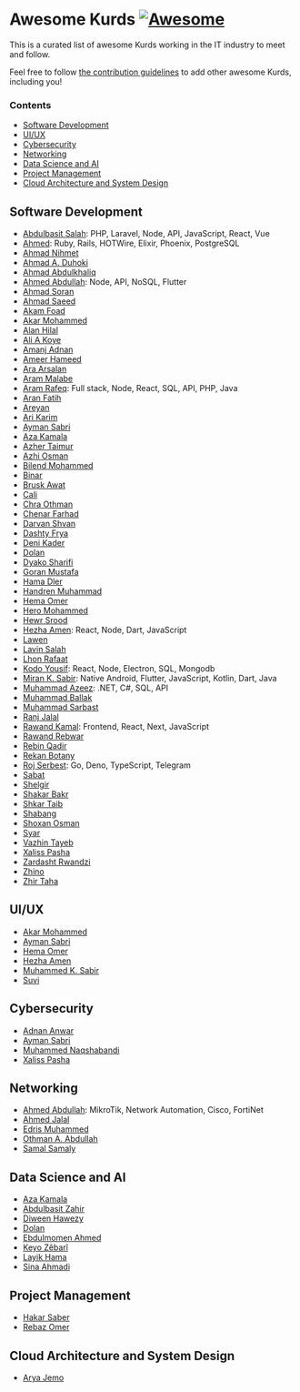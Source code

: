 <!--lint disable awesome-git-repo-age double-link -->

# Awesome Kurds [![Awesome](https://awesome.re/badge.svg)](https://awesome.re)

This is a curated list of awesome Kurds working in the IT industry to meet and
follow.

Feel free to follow [the contribution guidelines](.github/CONTRIBUTING.md) to
add other awesome Kurds, including you!

### Contents

+ [Software Development](#software-development)
+ [UI/UX](#uiux)
+ [Cybersecurity](#cybersecurity)
+ [Networking](#networking)
+ [Data Science and AI](#data-science-and-ai)
+ [Project Management](#project-management)
+ [Cloud Architecture and System Design](#cloud-architecture-and-system-design)

## Software Development

- [Abdulbasit Salah](https://github.com/abdulbasit-dev): PHP, Laravel, Node, API, JavaScript, React, Vue
- [Ahmed](https://twitter.com/rockweII_): Ruby, Rails, HOTWire, Elixir, Phoenix, PostgreSQL
- [Ahmad Nihmet](https://twitter.com/AhmadNihmet)
- [Ahmad A. Duhoki](https://github.com/AhmadDuhoki)
- [Ahmad Abdulkhaliq](https://twitter.com/AhmadAbdulkhal3)
- [Ahmed Abdullah](https://github.com/Ahmad-Qadir): Node, API, NoSQL, Flutter
- [Ahmad Soran](https://github.com/ahmadsoran)
- [Ahmad Saeed](https://github.com/AhmadSaeed96)
- [Akam Foad](https://twitter.com/AkamFoad)
- [Akar Mohammed](https://github.com/AkarM13)
- [Alan Hilal](https://github.com/AlanHilal)
- [Ali A Koye](https://twitter.com/Ali_A_Koye)
- [Amanj Adnan](https://twitter.com/AmanjGargary)
- [Ameer Hameed](https://twitter.com/ameermirawdeli)
- [Ara Arsalan](https://github.com/YouCanCallMeAra)
- [Aram Malabe](https://twitter.com/aram_malabe)
- [Aram Rafeq](https://twitter.com/AramRafeq): Full stack, Node, React, SQL, API, PHP, Java
- [Aran Fatih](https://github.com/aranfatih)
- [Areyan](https://github.com/KUMachine)
- [Ari Karim](https://twitter.com/Ari_Karim_)
- [Ayman Sabri](https://twitter.com/krdayman)
- [Aza Kamala](https://twitter.com/AzaKamala)
- [Azher Taimur](https://twitter.com/Freedom_Coder)
- [Azhi Osman](https://github.com/Azhi-Othman)
- [Bilend Mohammed](https://twitter.com/bilendm)
- [Binar](https://github.com/binar1)
- [Brusk Awat](https://twitter.com/BruskAwat)
- [Cali](https://github.com/salimhamad)
- [Chra Othman](https://github.com/chra-O)
- [Chenar Farhad](https://github.com/chenar-farhad)
- [Darvan Shvan](https://twitter.com/DarvanShvan)
- [Dashty Frya](https://twitter.com/DashtyFrya)
- [Deni Kader](https://github.com/denikader)
- [Dolan](https://twitter.com/dolanskurd)
- [Dyako Sharifi](https://github.com/syronz)
- [Goran Mustafa](https://twitter.com/Goran__mustafa)
- [Hama Dler](https://github.com/HamaDler)
- [Handren Muhammad](https://twitter.com/Handren96)
- [Hema Omer](https://github.com/h3ma209)
- [Hero Mohammed](https://github.com/herormo)
- [Hewr Srood](https://twitter.com/hewr_srood)
- [Hezha Amen](https://twitter.com/hezhamen): React, Node, Dart, JavaScript
- [Lawen](https://github.com/lawen-coder)
- [Lavin Salah](https://github.com/lavin67)
- [Lhon Rafaat](https://github.com/LhonRafaat)
- [Kodo Yousif](https://www.facebook.com/koko.like99): React, Node, Electron, SQL, Mongodb
- [Miran K. Sabir](https://twitter.com/mira_01001110): Native Android, Flutter, JavaScript, Kotlin, Dart, Java
- [Muhammad Azeez](https://twitter.com/@mhmd_azeez): .NET, C#, SQL, API
- [Muhammad Ballak](https://twitter.com/MuhammedBallak)
- [Muhammad Sarbast](https://twitter.com/Muhamme28815866)
- [Ranj Jalal](https://github.com/RanjDev)
- [Rawand Kamal](https://github.com/RawandDev): Frontend, React, Next, JavaScript
- [Rawand Rebwar](https://twitter.com/R4wand)
- [Rebin Qadir](https://twitter.com/rebiiin)
- [Rekan Botany](https://github.com/RekarBotany)
- [Roj Serbest](https://github.com/roj1512): Go, Deno, TypeScript, Telegram
- [Sabat](https://github.com/Sabat96)
- [Shelgir](https://github.com/Shelgir)
- [Shakar Bakr](https://twitter.com/shakar__)
- [Shkar Taib](https://twitter.com/Shkarface)
- [Shabang](https://github.com/shabang99)
- [Shoxan Osman](https://github.com/shoxosman)
- [Syar](https://github.com/syar1122)
- [Vazhin Tayeb](https://twitter.com/vazhinn)
- [Xaliss Pasha](https://twitter.com/XalissPasha)
- [Zardasht Rwandzi](https://www.linkedin.com/in/zardasht-rwandzi-86a883217/)
- [Zhino](https://github.com/zhino97)
- [Zhir Taha](https://github.com/zhirtaha)

## UI/UX

- [Akar Mohammed](https://github.com/AkarM13)
- [Ayman Sabri](https://twitter.com/krdayman)
- [Hema Omer](https://github.com/h3ma209)
- [Hezha Amen](https://twitter.com/hezhamen)
- [Muhammed K. Sabir](https://behance.net/mohamadkamal8)
- [Suvi](https://twitter.com/suuuvi99)

## Cybersecurity

- [Adnan Anwar](https://twitter.com/AdanAnwar15)
- [Ayman Sabri](https://twitter.com/krdayman)
- [Muhammed Naqshabandi](https://twitter.com/zertux6)
- [Xaliss Pasha](https://twitter.com/XalissPasha)

## Networking

- [Ahmed Abdullah](https://github.com/Ahmad-Qadir): MikroTik, Network Automation, Cisco, FortiNet
- [Ahmed Jalal](https://twitter.com/EngAhmedJalal1)
- [Edris Muhammed](https://twitter.com/Edris__Muhammed)
- [Othman A. Abdullah](https://twitter.com/Othman_Mzori)
- [Samal Samaly](https://twitter.com/Samalsamaly)

## Data Science and AI

- [Aza Kamala](https://twitter.com/AzaKamala)
- [Abdulbasit Zahir](https://twitter.com/Hamza_X98)
- [Diween Hawezy](https://twitter.com/DiweenHawezy)
- [Dolan](https://twitter.com/dolanskurd)
- [Ebdulmomen Ahmed](https://twitter.com/Ebdulmomen1)
- [Keyo Zêbarî](https://twitter.com/KeyoChali)
- [Layik Hama](https://twitter.com/layik)
- [Sina Ahmadi](https://twitter.com/sina_ahm)

## Project Management

- [Hakar Saber](https://twitter.com/HakarSaber)
- [Rebaz Omer](https://twitter.com/Randoz)

## Cloud Architecture and System Design

- [Arya Jemo](https://www.aryajemo.com)
